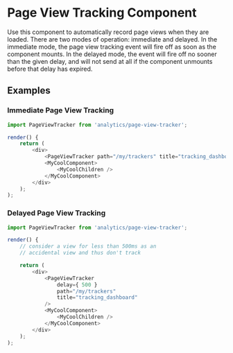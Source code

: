 # Page View Tracking Component

Use this component to automatically record page views when they are loaded. There are two modes of operation: immediate and delayed. In the immediate mode, the page view tracking event will fire off as soon as the component mounts. In the delayed mode, the event will fire off no sooner than the given delay, and will not send at all if the component unmounts before that delay has expired.

## Examples

### Immediate Page View Tracking

```js
import PageViewTracker from 'analytics/page-view-tracker';

render() {
    return (
        <div>
            <PageViewTracker path="/my/trackers" title="tracking_dashboard" />
            <MyCoolComponent>
                <MyCoolChildren />
            </MyCoolComponent>
        </div>
    );
);
```

### Delayed Page View Tracking

```js
import PageViewTracker from 'analytics/page-view-tracker';

render() {
    // consider a view for less than 500ms as an
    // accidental view and thus don't track

    return (
        <div>
            <PageViewTracker 
                delay={ 500 } 
                path="/my/trackers" 
                title="tracking_dashboard"
            />
            <MyCoolComponent>
                <MyCoolChildren />
            </MyCoolComponent>
        </div>
    );
);
```
